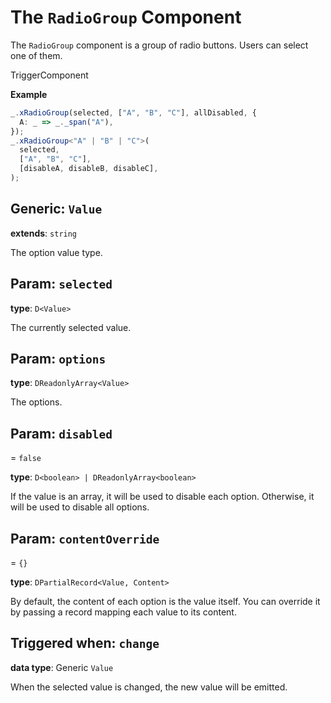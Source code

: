 <script setup>
import Kind from "./helpers/kind.vue";
import Optional from "./helpers/optional.vue";
</script>

# The `RadioGroup` Component

The `RadioGroup` component is a group of radio buttons. Users can select one of them.

<Kind>TriggerComponent</Kind>

**Example**

```ts
_.xRadioGroup(selected, ["A", "B", "C"], allDisabled, {
  A: _ => _._span("A"),
});
_.xRadioGroup<"A" | "B" | "C">(
  selected,
  ["A", "B", "C"],
  [disableA, disableB, disableC],
);
```

## Generic: `Value`

**extends**: `string`

The option value type.

## Param: `selected`

**type**: `D<Value>`

The currently selected value.

## Param: `options`

**type**: `DReadonlyArray<Value>`

The options.

## Param: `disabled`

<Optional/> = `false`

**type**: `D<boolean> | DReadonlyArray<boolean>`

If the value is an array, it will be used to disable each option. Otherwise, it will be used to disable all options.

## Param: `contentOverride`

<Optional/> = `{}`

**type**: `DPartialRecord<Value, Content>`

By default, the content of each option is the value itself. You can override it by passing a record mapping each value to its content.

## Triggered when: `change`

**data type**: Generic `Value`

When the selected value is changed, the new value will be emitted.

